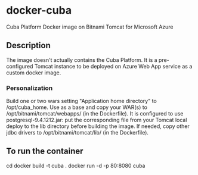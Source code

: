 # docker-cuba
Cuba Platform Docker image on Bitnami Tomcat for Microsoft Azure

## Description
The image doesn't actually contains the Cuba Platform. It is a pre-configured Tomcat instance to be deployed on Azure Web App service as a custom docker image.

### Personalization
Build one or two wars setting "Application home directory" to /opt/cuba_home.
Use as a base and copy your WAR(s) to /opt/bitnami/tomcat/webapps/ (in the Dockerfile).
It is configured to use postgresql-9.4.1212.jar: put the corresponding file from your Tomcat local deploy to the lib directory before building the image. If needed, copy other jdbc drivers to /opt/bitnami/tomcat/lib/ (in the Dockerfile).

## To run the container
cd <cuba-version>
docker build -t cuba .
docker run -d -p 80:8080 cuba
